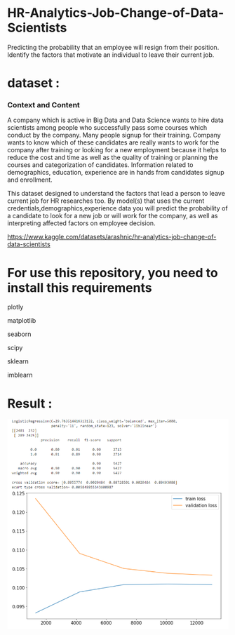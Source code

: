 # HR-Analytics-Job-Change-of-Data-Scientists

Predicting the probability that an employee will resign from their position.
Identify the factors that motivate an individual to leave their current job.

# dataset :
### Context and Content
A company which is active in Big Data and Data Science wants to hire data scientists among people who successfully pass some courses which conduct by the company. Many people signup for their training. Company wants to know which of these candidates are really wants to work for the company after training or looking for a new employment because it helps to reduce the cost and time as well as the quality of training or planning the courses and categorization of candidates. Information related to demographics, education, experience are in hands from candidates signup and enrollment.

This dataset designed to understand the factors that lead a person to leave current job for HR researches too. By model(s) that uses the current credentials,demographics,experience data you will predict the probability of a candidate to look for a new job or will work for the company, as well as interpreting affected factors on employee decision.

https://www.kaggle.com/datasets/arashnic/hr-analytics-job-change-of-data-scientists




# For use this repository, you need to install this requirements

plotly 

matplotlib 

seaborn 

scipy 

sklearn 

imblearn


# Result :
![](https://github.com/lachtarnour/HR-Analytics-Job-Change-of-Data-Scientists/blob/96ce96a6604d4711cf606e69ddf4d0207b191887/results.png)

